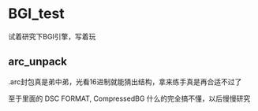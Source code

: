 # BGI_test
试着研究下BGI引擎，写着玩

## arc_unpack
.arc封包真是弟中弟，光看16进制就能猜出结构，拿来练手真是再合适不过了

至于里面的 DSC FORMAT, CompressedBG 什么的完全搞不懂，以后慢慢研究
